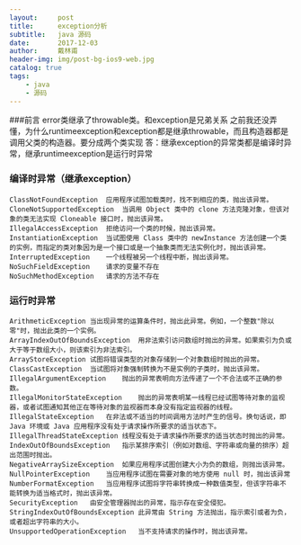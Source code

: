 ```yaml
---
layout:     post
title:      exception分析
subtitle:   java 源码
date:       2017-12-03
author:     戴林甫
header-img: img/post-bg-ios9-web.jpg
catalog: true
tags:
    - java
    - 源码
---
```



###前言
        error类继承了throwable类。和exception是兄弟关系
        之前我还没弄懂，为什么runtimeexception和exception都是继承throwable，而且构造器都是
        调用父类的构造器。要分成两个类实现
        答：继承exception的异常类都是编译时异常，继承runtimeexception是运行时异常
        
### 编译时异常（继承exception）
    ClassNotFoundException	应用程序试图加载类时，找不到相应的类，抛出该异常。
    CloneNotSupportedException	当调用 Object 类中的 clone 方法克隆对象，但该对象的类无法实现 Cloneable 接口时，抛出该异常。
    IllegalAccessException	拒绝访问一个类的时候，抛出该异常。
    InstantiationException	当试图使用 Class 类中的 newInstance 方法创建一个类的实例，而指定的类对象因为是一个接口或是一个抽象类而无法实例化时，抛出该异常。
    InterruptedException	一个线程被另一个线程中断，抛出该异常。
    NoSuchFieldException	请求的变量不存在
    NoSuchMethodException	请求的方法不存在
    
    
###  运行时异常
    ArithmeticException	当出现异常的运算条件时，抛出此异常。例如，一个整数"除以零"时，抛出此类的一个实例。
    ArrayIndexOutOfBoundsException	用非法索引访问数组时抛出的异常。如果索引为负或大于等于数组大小，则该索引为非法索引。
    ArrayStoreException	试图将错误类型的对象存储到一个对象数组时抛出的异常。
    ClassCastException	当试图将对象强制转换为不是实例的子类时，抛出该异常。
    IllegalArgumentException	抛出的异常表明向方法传递了一个不合法或不正确的参数。
    IllegalMonitorStateException	抛出的异常表明某一线程已经试图等待对象的监视器，或者试图通知其他正在等待对象的监视器而本身没有指定监视器的线程。
    IllegalStateException	在非法或不适当的时间调用方法时产生的信号。换句话说，即 Java 环境或 Java 应用程序没有处于请求操作所要求的适当状态下。
    IllegalThreadStateException	线程没有处于请求操作所要求的适当状态时抛出的异常。
    IndexOutOfBoundsException	指示某排序索引（例如对数组、字符串或向量的排序）超出范围时抛出。
    NegativeArraySizeException	如果应用程序试图创建大小为负的数组，则抛出该异常。
    NullPointerException	当应用程序试图在需要对象的地方使用 null 时，抛出该异常
    NumberFormatException	当应用程序试图将字符串转换成一种数值类型，但该字符串不能转换为适当格式时，抛出该异常。
    SecurityException	由安全管理器抛出的异常，指示存在安全侵犯。
    StringIndexOutOfBoundsException	此异常由 String 方法抛出，指示索引或者为负，或者超出字符串的大小。
    UnsupportedOperationException	当不支持请求的操作时，抛出该异常。

